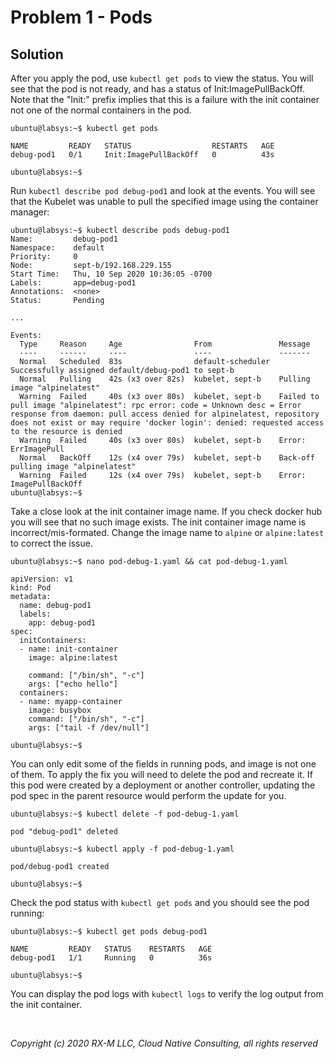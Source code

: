 # Problem 1 - Pods


## Solution

After you apply the pod, use `kubectl get pods` to view the status. You will see that the pod is not ready,
and has a status of Init:ImagePullBackOff. Note that the "Init:" prefix implies that this is a failure with
the init container not one of the normal containers in the pod.

```
ubuntu@labsys:~$ kubectl get pods

NAME         READY   STATUS                  RESTARTS   AGE
debug-pod1   0/1     Init:ImagePullBackOff   0          43s

ubuntu@labsys:~$
```

Run `kubectl describe pod debug-pod1` and look at the events. You will see that the Kubelet was unable to pull
the specified image using the container manager:

```
ubuntu@labsys:~$ kubectl describe pods debug-pod1
Name:         debug-pod1
Namespace:    default
Priority:     0
Node:         sept-b/192.168.229.155
Start Time:   Thu, 10 Sep 2020 10:36:05 -0700
Labels:       app=debug-pod1
Annotations:  <none>
Status:       Pending

...

Events:
  Type     Reason     Age                From               Message
  ----     ------     ----               ----               -------
  Normal   Scheduled  83s                default-scheduler  Successfully assigned default/debug-pod1 to sept-b
  Normal   Pulling    42s (x3 over 82s)  kubelet, sept-b    Pulling image "alpinelatest"
  Warning  Failed     40s (x3 over 80s)  kubelet, sept-b    Failed to pull image "alpinelatest": rpc error: code = Unknown desc = Error response from daemon: pull access denied for alpinelatest, repository does not exist or may require 'docker login': denied: requested access to the resource is denied
  Warning  Failed     40s (x3 over 80s)  kubelet, sept-b    Error: ErrImagePull
  Normal   BackOff    12s (x4 over 79s)  kubelet, sept-b    Back-off pulling image "alpinelatest"
  Warning  Failed     12s (x4 over 79s)  kubelet, sept-b    Error: ImagePullBackOff
ubuntu@labsys:~$
```

Take a close look at the init container image name. If you check docker hub you will see that no such image exists. The
init  container image name is incorrect/mis-formated. Change the image name to `alpine` or `alpine:latest` to correct
the issue.

```
ubuntu@labsys:~$ nano pod-debug-1.yaml && cat pod-debug-1.yaml

apiVersion: v1
kind: Pod
metadata:
  name: debug-pod1
  labels:
    app: debug-pod1
spec:
  initContainers:
  - name: init-container
    image: alpine:latest

    command: ["/bin/sh", "-c"]
    args: ["echo hello"]
  containers:
  - name: myapp-container
    image: busybox
    command: ["/bin/sh", "-c"]
    args: ["tail -f /dev/null"]

ubuntu@labsys:~$
```

You can only edit some of the fields in running pods, and image is not one of them. To apply the fix you will need to
delete the pod and recreate it. If this pod were created by a deployment or another controller, updating the pod spec
in the parent resource would perform the update for you.

```
ubuntu@labsys:~$ kubectl delete -f pod-debug-1.yaml

pod "debug-pod1" deleted

ubuntu@labsys:~$ kubectl apply -f pod-debug-1.yaml

pod/debug-pod1 created

ubuntu@labsys:~$
```

Check the pod status with `kubectl get pods` and you should see the pod running:

```
ubuntu@labsys:~$ kubectl get pods debug-pod1

NAME         READY   STATUS    RESTARTS   AGE
debug-pod1   1/1     Running   0          36s

ubuntu@labsys:~$
```

You can display the pod logs with `kubectl logs` to verify the log output from the init container.


<br>

_Copyright (c) 2020 RX-M LLC, Cloud Native Consulting, all rights reserved_

[RX-M LLC]: https://rx-m.io/rxm-cnc.svg "RX-M LLC"
